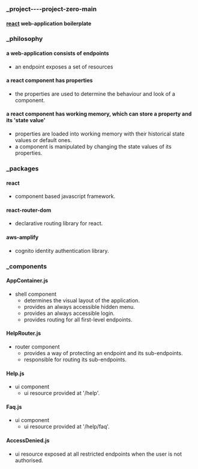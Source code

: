 ### _project----project-zero-main
#### [react](https://reactjs.org 'react homepage') web-application boilerplate  
### _philosophy  
#### a web-application consists of endpoints  
  * an endpoint exposes a set of resources
#### a react component has properties
  * the properties are used to determine the behaviour and look of a component.  
#### a react component has working memory, which can store a property and its 'state value'
  * properties are loaded into working memory with their historical state values or default ones.  
  * a component is manipulated by changing the state values of its properties.
### _packages
#### react  
  * component based javascript framework.
#### react-router-dom  
  * declarative routing library for react.
#### aws-amplify  
  * cognito identity authentication library.  
### _components   
#### AppContainer.js   
* shell component
  * determines the visual layout of the application.
  * provides an always accessible hidden menu.
  * provides an always accessible login.
  * provides routing for all first-level endpoints.
#### HelpRouter.js   
* router component
  * provides a way of protecting an endpoint and its sub-endpoints.
  * responsible for routing its sub-endpoints.
#### Help.js  
* ui component
  * ui resource provided at '/help'.
#### Faq.js  
* ui component
  * ui resource provided at '/help/faq'.
#### AccessDenied.js
* ui resource exposed at all restricted endpoints when the user is not authorised.
